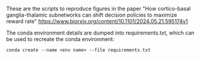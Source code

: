 These are the scripts to reproduce figures in the paper "How cortico-basal ganglia-thalamic subnetworks can shift decision policies to maximize reward rate"
https://www.biorxiv.org/content/10.1101/2024.05.21.595174v1

The conda environment details are dumped into requirements.txt, which can be used to recreate the conda environment:

    conda create --name <env name> --file requirements.txt



